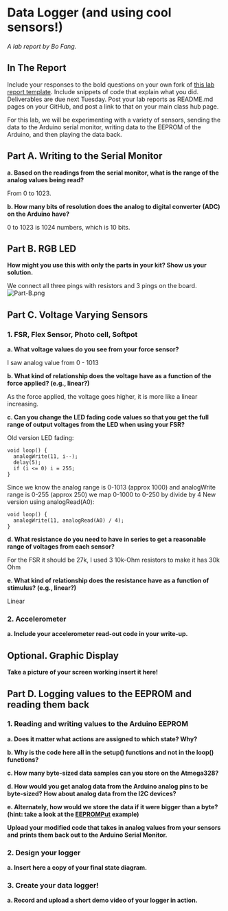 # Data Logger (and using cool sensors!)

*A lab report by Bo Fang.*

## In The Report

Include your responses to the bold questions on your own fork of [this lab report template](https://github.com/FAR-Lab/IDD-Fa18-Lab2). Include snippets of code that explain what you did. Deliverables are due next Tuesday. Post your lab reports as README.md pages on your GitHub, and post a link to that on your main class hub page.

For this lab, we will be experimenting with a variety of sensors, sending the data to the Arduino serial monitor, writing data to the EEPROM of the Arduino, and then playing the data back.

## Part A.  Writing to the Serial Monitor
 
**a. Based on the readings from the serial monitor, what is the range of the analog values being read?**

From 0 to 1023.

**b. How many bits of resolution does the analog to digital converter (ADC) on the Arduino have?**

0 to 1023 is 1024 numbers, which is 10 bits.

## Part B. RGB LED

**How might you use this with only the parts in your kit? Show us your solution.**

We connect all three pings with resistors and 3 pings on the board.
![Part-B.png](Part-B.png)

## Part C. Voltage Varying Sensors 
 
### 1. FSR, Flex Sensor, Photo cell, Softpot

**a. What voltage values do you see from your force sensor?**

I saw analog value from 0 - 1013

**b. What kind of relationship does the voltage have as a function of the force applied? (e.g., linear?)**

As the force applied, the voltage goes higher, it is more like a linear increasing.

**c. Can you change the LED fading code values so that you get the full range of output voltages from the LED when using your FSR?**

Old version LED fading:

```
void loop() {
  analogWrite(11, i--);
  delay(5);
  if (i <= 0) i = 255;
}
```
Since we know the analog range is 0-1013 (approx 1000)
and analogWrite range is 0-255 (approx 250)
we map 0-1000 to 0-250 by divide by 4
New version using analogRead(A0):

```
void loop() {
  analogWrite(11, analogRead(A0) / 4);
}
```

**d. What resistance do you need to have in series to get a reasonable range of voltages from each sensor?**

For the FSR it should be 27k, I used 3 10k-Ohm resistors to make it has 30k Ohm

**e. What kind of relationship does the resistance have as a function of stimulus? (e.g., linear?)**

Linear

### 2. Accelerometer
 
**a. Include your accelerometer read-out code in your write-up.**


## Optional. Graphic Display

**Take a picture of your screen working insert it here!**

## Part D. Logging values to the EEPROM and reading them back
 
### 1. Reading and writing values to the Arduino EEPROM

**a. Does it matter what actions are assigned to which state? Why?**

**b. Why is the code here all in the setup() functions and not in the loop() functions?**

**c. How many byte-sized data samples can you store on the Atmega328?**

**d. How would you get analog data from the Arduino analog pins to be byte-sized? How about analog data from the I2C devices?**

**e. Alternately, how would we store the data if it were bigger than a byte? (hint: take a look at the [EEPROMPut](https://www.arduino.cc/en/Reference/EEPROMPut) example)**

**Upload your modified code that takes in analog values from your sensors and prints them back out to the Arduino Serial Monitor.**

### 2. Design your logger
 
**a. Insert here a copy of your final state diagram.**

### 3. Create your data logger!
 
**a. Record and upload a short demo video of your logger in action.**
